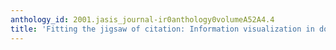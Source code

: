 ```yaml
---
anthology_id: 2001.jasis_journal-ir0anthology0volumeA52A4.4
title: 'Fitting the jigsaw of citation: Information visualization in domain analysis'
---
```

